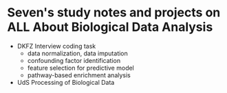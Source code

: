 # Seven's study notes and projects on ALL About Biological Data Analysis

- DKFZ Interview coding task 
	- data normalization, data imputation 
	- confounding factor identification
	- feature selection for predictive model
	- pathway-based enrichment analysis
- UdS Processing of Biological Data